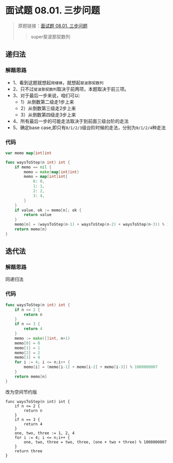 # 面试题 08.01. 三步问题
> 原题链接：[面试题 08.01. 三步问题](https://leetcode-cn.com/problems/three-steps-problem-lcci/)
>> super斐波那契数列

## 递归法
### 解题思路
* 1、看到这题就想起``爬楼梯``，就想起``斐波那契数列``
* 2、只不过``斐波那契数列``取决于前两项，本题取决于前三项。
* 3、对于最后一步来说，咱们可以:
    * 1）从倒数第二级走1步上来
    * 2）从倒数第三级走2步上来
    * 3）从倒数第四级走3步上来
* 4、所有最后一步的可能走法取决于到前面三级台阶的走法
* 5、确定base case,即只有``0/1/2/3``级台阶时候的走法，分别为``0/1/2/4``种走法
### 代码
```go
var memo map[int]int

func waysToStep(n int) int {
	if memo == nil {
		memo = make(map[int]int)
		memo = map[int]int{
			0: 0,
			1: 1,
			2: 2,
			3: 4,
		}
	}
	if value, ok := memo[n]; ok {
		return value
	}
	memo[n] = (waysToStep(n-1) + waysToStep(n-2) + waysToStep(n-3)) % 1000000007
	return memo[n]
}
```
## 迭代法
### 解题思路
同递归法
### 代码
```go
func waysToStep(n int) int {
	if n <= 2 {
		return n
	}
	if n == 3 {
		return 4
	}
	memo := make([]int, n+1)
	memo[0] = 0
	memo[1] = 1
	memo[2] = 2
	memo[3] = 4
	for i := 4; i <= n;i++ {
		memo[i] = (memo[i-1] + memo[i-2] + memo[i-3]) % 1000000007
	}
	return memo[n]
}
```
改为空间节约版
```
func waysToStep(n int) int {
	if n <= 2 {
		return n
	}
	if n == 3 {
		return 4
	}
	one, two, three := 1, 2, 4
	for i := 4; i <= n;i++ {
		one, two, three = two, three, (one + two + three) % 1000000007
	}
	return three
}
```
